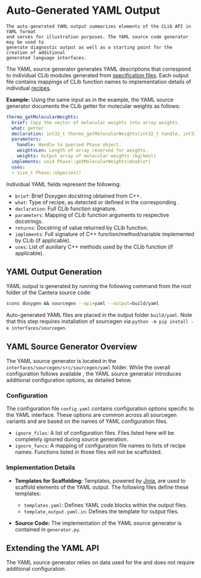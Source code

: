 # Auto-Generated YAML Output

```{note}
The auto-generated YAML output summarizes elements of the CLib API in YAML format
and serves for illustration purposes. The YAML source code generator may be used to
generate diagnostic output as well as a starting point for the creation of additional
generated language interfaces.
```

The YAML source generator generates YAML descriptions that correspond to individual
CLib modules generated from [specification files](sec-sourcegen-specifications). Each
output file contains mappings of CLib function names to implementation details
of individual [recipes](sec-sourcegen-recipes).

**Example:** Using the same input as in the [](clib-extensions) example, the YAML source
generator documents the CLib getter for molecular weights as follows:

```yaml
thermo_getMolecularWeights:
  brief: Copy the vector of molecular weights into array weights.
  what: getter
  declaration: int32_t thermo_getMolecularWeights(int32_t handle, int32_t weightsLen, double* weights)
  parameters:
    handle: Handle to queried Phase object.
    weightsLen: Length of array reserved for weights.
    weights: Output array of molecular weights (kg/kmol)
  implements: void Phase::getMolecularWeights(double*)
  uses:
  - size_t Phase::nSpecies()
```

Individual YAML fields represent the following:

- `brief`: Brief Doxygen docstring obtained from C++.
- `what`: Type of recipe, as detected or defined in the corresponding
  [](sec-sourcegen-function-types).
- `declaration`: Full CLib function signature.
- `parameters`: Mapping of CLib function arguments to respective docstrings.
- `returns`: Docstring of value returned by CLib function.
- `implements`: Full signature of C++ function/method/variable implemented by CLib (if
  applicable).
- `uses`: List of auxiliary C++ methods used by the CLib function (if applicable).

## YAML Output Generation

YAML output is generated by running the following command from the root folder of the
Cantera source code:

```bash
scons doxygen && sourcegen --api=yaml --output=build/yaml
```

Auto-generated YAML files are placed in the output folder `build/yaml`. Note that this
step requires installation of sourcegen via
`python -m pip install -e interfaces/sourcegen`.

## YAML Source Generator Overview

The YAML source generator is located in the `interfaces/sourcegen/src/sourcegen/yaml`
folder. While the overall configuration follows available [](sourcegen-config), the
YAML source generator introduces additional configuration options, as detailed below.

### Configuration

The configuration file `config.yaml` contains configuration options specific to the YAML
interface. These options are common across all sourcegen variants and are based on the
names of YAML configuration files.

- `ignore_files`: A list of configuration files.
   Files listed here will be completely ignored during source generation.
- `ignore_funcs`: A mapping of configuration file names to lists of recipe names.
   Functions listed in those files will not be scaffolded.

### Implementation Details

- **Templates for Scaffolding:** Templates, powered by
  [Jinja](https://jinja.palletsprojects.com), are used to scaffold elements of the YAML
  output. The following files define these templates:

    - `templates.yaml`: Defines YAML code blocks within the output files.
    - `template_output.yaml.in`: Defines the template for output files.

- **Source Code:** The implementation of the YAML source generator is contained in
  `generator.py`.

## Extending the YAML API

The YAML source generator relies on data used for the [](clib-extensions) and does not
require additional configuration.
